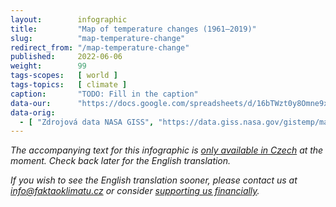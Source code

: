 ```yaml
---
layout:        infographic
title:         "Map of temperature changes (1961–2019)"
slug:          "map-temperature-change"
redirect_from: "/map-temperature-change"
published:     2022-06-06
weight:        99
tags-scopes:   [ world ]
tags-topics:   [ climate ]
caption:       "TODO: Fill in the caption"
data-our:      "https://docs.google.com/spreadsheets/d/16bTWzt0y8Omne9xxjd3o1rpszF764ATaC5UpFO5Zd7I/edit?usp=sharing"
data-orig:
  - [ "Zdrojová data NASA GISS", "https://data.giss.nasa.gov/gistemp/maps/index_v4.html" ]
---
```


_The accompanying text for this infographic is [only available in Czech](https://faktaoklimatu.cz/infografiky/mapa-zmeny-teploty) at the moment. Check back later for the English translation._

_If you wish to see the English translation sooner, please contact us at [info@faktaoklimatu.cz](mailto:info@faktaoklimatu.cz) or consider [supporting us financially](https://www.darujme.cz/projekt/1203742)._
